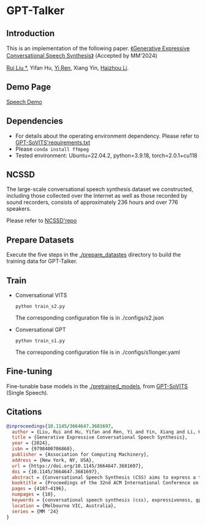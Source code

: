 # GPT-Talker

## Introduction
This is an implementation of the following paper.
[《Generative Expressive Conversational Speech Synthesis》](https://arxiv.org/pdf/2407.21491)
 (Accepted by MM'2024)

[Rui Liu *](https://ttslr.github.io/), Yifan Hu, [Yi Ren](https://rayeren.github.io/), Xiang Yin, [Haizhou Li](https://colips.org/~eleliha/).

## Demo Page
[Speech Demo](https://walker-hyf.github.io/GPT-Talker/)

## Dependencies
* For details about the operating environment dependency. Please refer to [GPT-SoVITS'requirements.txt](https://github.com/RVC-Boss/GPT-SoVITS/blob/main/requirements.txt)
* Please ```conda install ffmpeg```
* Tested environment: Ubuntu=22.04.2, python=3.9.18, torch=2.0.1+cu118

## NCSSD
The large-scale conversational speech synthesis dataset we constructed, including those collected over the Internet as well as those recorded by sound recorders, consists of approximately 236 hours and over 776 speakers.

Please refer to [NCSSD'repo](https://github.com/walker-hyf/NCSSD)

## Prepare Datasets
Execute the five steps in the [./prepare_datastes](./prepare_datasets/) directory to build the training data for GPT-Talker.

## Train
* Conversational VITS

    ```python train_s2.py```

    The corresponding configuration file is in ./configs/s2.json

* Conversational GPT

    ```python train_s1.py```

    The corresponding configuration file is in ./configs/s1longer.yaml

## Fine-tuning
Fine-tunable base models in the [./pretrained_models](./pretrained_models/), from [GPT-SoVITS](https://drive.google.com/drive/folders/15rap3Z_-w0mYgxz66pDcx2abhDRb17dk?usp=sharing) (Single Speech).

## Citations

```bibtex
@inproceedings{10.1145/3664647.3681697,
  author = {Liu, Rui and Hu, Yifan and Ren, Yi and Yin, Xiang and Li, Haizhou},
  title = {Generative Expressive Conversational Speech Synthesis},
  year = {2024},
  isbn = {9798400706868},
  publisher = {Association for Computing Machinery},
  address = {New York, NY, USA},
  url = {https://doi.org/10.1145/3664647.3681697},
  doi = {10.1145/3664647.3681697},
  abstract = {Conversational Speech Synthesis (CSS) aims to express a target utterance with the proper speaking style in a user-agent conversation setting. Existing CSS methods employ effective multi-modal context modeling techniques to achieve empathy understanding and expression. However, they often need to design complex network architectures and meticulously optimize the modules within them. In addition, due to the limitations of small-scale datasets containing scripted recording styles, they often fail to simulate real natural conversational styles. To address the above issues, we propose a novel generative expressive CSS system, termed GPT-Talker.We transform the multimodal information of the multi-turn dialogue history into discrete token sequences and seamlessly integrate them to form a comprehensive user-agent dialogue context. Leveraging the power of GPT, we predict the token sequence, that includes both semantic and style knowledge, of response for the agent. After that, the expressive conversational speech is synthesized by the conversation-enriched VITS to deliver feedback to the user.Furthermore, we propose a large-scale Natural CSS Dataset called NCSSD, that includes both naturally recorded conversational speech in improvised styles and dialogues extracted from TV shows. It encompasses both Chinese and English languages, with a total duration of 236 hours. We conducted comprehensive experiments on the reliability of the NCSSD and the effectiveness of our GPT-Talker. Both subjective and objective evaluations demonstrate that our model outperforms other state-of-the-art CSS systems significantly in terms of naturalness and expressiveness. The Code, Dataset, and Pre-trained Model are available at: https://github.com/AI-S2-Lab/GPT-Talker.},
  booktitle = {Proceedings of the 32nd ACM International Conference on Multimedia},
  pages = {4187–4196},
  numpages = {10},
  keywords = {conversational speech synthesis (css), expressiveness, gpt, user-agent conversation},
  location = {Melbourne VIC, Australia},
  series = {MM '24}
}
```
